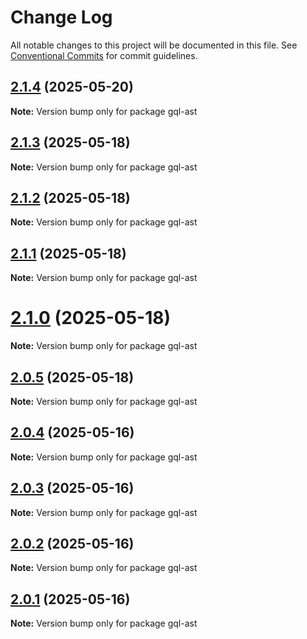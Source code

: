 # Change Log

All notable changes to this project will be documented in this file.
See [Conventional Commits](https://conventionalcommits.org) for commit guidelines.

## [2.1.4](https://github.com/launchql/launchql/compare/gql-ast@2.1.3...gql-ast@2.1.4) (2025-05-20)

**Note:** Version bump only for package gql-ast





## [2.1.3](https://github.com/launchql/launchql/compare/gql-ast@2.1.2...gql-ast@2.1.3) (2025-05-18)

**Note:** Version bump only for package gql-ast





## [2.1.2](https://github.com/launchql/launchql/compare/gql-ast@2.1.1...gql-ast@2.1.2) (2025-05-18)

**Note:** Version bump only for package gql-ast





## [2.1.1](https://github.com/launchql/launchql/compare/gql-ast@2.1.0...gql-ast@2.1.1) (2025-05-18)

**Note:** Version bump only for package gql-ast





# [2.1.0](https://github.com/launchql/launchql/compare/gql-ast@2.0.5...gql-ast@2.1.0) (2025-05-18)

**Note:** Version bump only for package gql-ast





## [2.0.5](https://github.com/launchql/launchql/compare/gql-ast@2.0.4...gql-ast@2.0.5) (2025-05-18)

**Note:** Version bump only for package gql-ast





## [2.0.4](https://github.com/launchql/launchql/compare/gql-ast@2.0.3...gql-ast@2.0.4) (2025-05-16)

**Note:** Version bump only for package gql-ast





## [2.0.3](https://github.com/launchql/launchql/compare/gql-ast@2.0.2...gql-ast@2.0.3) (2025-05-16)

**Note:** Version bump only for package gql-ast





## [2.0.2](https://github.com/launchql/launchql/compare/gql-ast@2.0.1...gql-ast@2.0.2) (2025-05-16)

**Note:** Version bump only for package gql-ast





## [2.0.1](https://github.com/launchql/launchql/compare/gql-ast@0.1.10...gql-ast@2.0.1) (2025-05-16)

**Note:** Version bump only for package gql-ast
